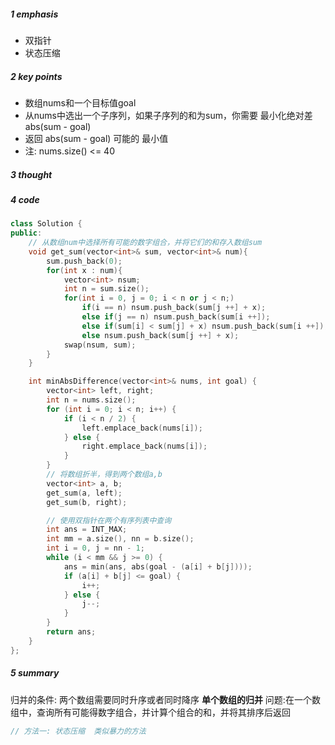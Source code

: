 ##### 1 emphasis
* 双指针
* 状态压缩


##### 2 key points

* 数组nums和一个目标值goal
* 从nums中选出一个子序列，如果子序列的和为sum，你需要 最小化绝对差 abs(sum - goal) 
* 返回 abs(sum - goal) 可能的 最小值
* 注: nums.size() <= 40

##### 3 thought



##### 4 code

```cpp
class Solution {
public:
	// 从数组num中选择所有可能的数字组合，并将它们的和存入数组sum
    void get_sum(vector<int>& sum, vector<int>& num){
        sum.push_back(0);
        for(int x : num){
            vector<int> nsum;
            int n = sum.size();
            for(int i = 0, j = 0; i < n or j < n;)
                if(i == n) nsum.push_back(sum[j ++] + x);
                else if(j == n) nsum.push_back(sum[i ++]);
                else if(sum[i] < sum[j] + x) nsum.push_back(sum[i ++]);
                else nsum.push_back(sum[j ++] + x);
            swap(nsum, sum);
        }
    }

    int minAbsDifference(vector<int>& nums, int goal) {
        vector<int> left, right;
        int n = nums.size();
        for (int i = 0; i < n; i++) {
            if (i < n / 2) {
                left.emplace_back(nums[i]);
            } else {
                right.emplace_back(nums[i]);
            }
        }
        // 将数组折半，得到两个数组a,b
        vector<int> a, b;
        get_sum(a, left);
        get_sum(b, right);

        // 使用双指针在两个有序列表中查询
        int ans = INT_MAX;
        int mm = a.size(), nn = b.size();
        int i = 0, j = nn - 1;
        while (i < mm && j >= 0) {
            ans = min(ans, abs(goal - (a[i] + b[j])));
            if (a[i] + b[j] <= goal) {
                i++;
            } else {
                j--;
            }
        }
        return ans;
    }
};
```

##### 5 summary
归并的条件: 两个数组需要同时升序或者同时降序
**单个数组的归并**
问题:在一个数组中，查询所有可能得数字组合，并计算个组合的和，并将其排序后返回
```cpp
// 方法一: 状态压缩  类似暴力的方法


```

